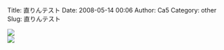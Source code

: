 Title: 直りんテスト
Date: 2008-05-14 00:06
Author: Ca5
Category: other
Slug: 直りんテスト

![](http://lh3.ggpht.com/ca54makske/SCag9XmnbDI/AAAAAAAAA0o/UTpVZz-VPHo/s144/img370.jpg)  
![](http://lh3.ggpht.com/ca54makske/SCZPxWifZEI/AAAAAAAAACs/c43ZlebxEbs/s144/img124.jpg)
